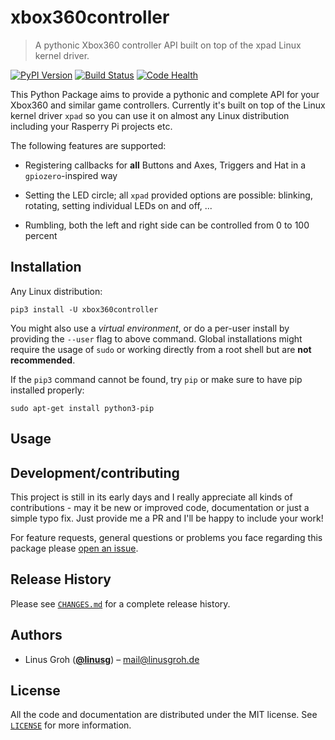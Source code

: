 # xbox360controller
> A pythonic Xbox360 controller API built on top of the xpad Linux kernel driver.

[![PyPI Version][pypi-image]][pypi-url] [![Build Status][travis-image]][travis-url] [![Code Health][landscape-image]][landscape-url]

This Python Package aims to provide a pythonic and complete API for your Xbox360 and similar game controllers.
Currently it's built on top of the Linux kernel driver `xpad` so you can use it on almost any Linux distribution including your Rasperry Pi projects etc.

The following features are supported:

- Registering callbacks for **all** Buttons and Axes, Triggers and Hat in a `gpiozero`-inspired way

- Setting the LED circle; all `xpad` provided options are possible: blinking, rotating, setting individual LEDs on and off, ...

- Rumbling, both the left and right side can be controlled from 0 to 100 percent

## Installation

Any Linux distribution:

```
pip3 install -U xbox360controller
```

You might also use a _virtual environment_, or do a per-user install by providing the `--user` flag to above command.
Global installations might require the usage of `sudo` or working directly from a root shell but are **not recommended**.

If the `pip3` command cannot be found, try `pip` or make sure to have pip installed properly:

```
sudo apt-get install python3-pip
```

## Usage


## Development/contributing

This project is still in its early days and I really appreciate all kinds of contributions - may it be new or improved code, documentation or just a simple typo fix.
Just provide me a PR and I'll be happy to include your work!

For feature requests, general questions or problems you face regarding this package please [open an issue](https://github.com/linusg/xbox360controller/issues/new).

## Release History

Please see [`CHANGES.md`](https://github.com/linusg/xbox360controller/blob/master/CHANGES.md) for a complete release history.

## Authors

- Linus Groh ([**@linusg**](https://github.com/linusg/)) – mail@linusgroh.de

## License

All the code and documentation are distributed under the MIT license. See [`LICENSE`](https://github.com/linusg/xbox360controller/blob/master/LICENSE) for more information.

[pypi-image]: https://img.shields.io/pypi/v/xbox360controller.svg?style=flat-square
[pypi-url]: https://pypi.org/project/xbox360controller/
[travis-image]: https://img.shields.io/travis/linusg/xbox360controller/master.svg?style=flat-square
[travis-url]: https://travis-ci.org/linusg/xbox360controller
[landscape-image]: https://landscape.io/github/linusg/xbox360controller/master/landscape.svg?style=flat-square
[landscape-url]: https://landscape.io/github/linusg/xbox360controller

